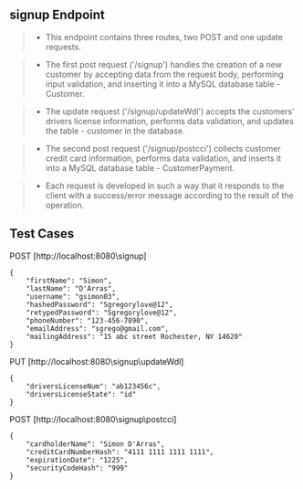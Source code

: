 ## signup Endpoint

> - This endpoint contains three routes, two POST and one update requests.

> - The first post request ('/signup') handles the creation of a new customer by accepting data from the request body, performing input validation, and inserting it into a MySQL database table - Customer.

> - The update request ('/signup/updateWdl') accepts the customers' drivers license information, performs data validation, and updates the table - customer in the database.

> - The second post request ('/signup/postcci') collects customer credit card information, performs data validation, and inserts it into a MySQL database table - CustomerPayment.

> - Each request is developed in such a way that it responds to the client with a success/error message according to the result of the operation.

## Test Cases

POST [http://localhost:8080\signup]

    {
        "firstName": "Simon",
        "lastName": "D'Arras",
        "username": "gsimon03",
        "hashedPassword": "Sgregorylove@12",
        "retypedPassword": "Sgregorylove@12",
        "phoneNumber": "123-456-7890",
        "emailAddress": "sgrego@gmail.com",
        "mailingAddress": "15 abc street Rochester, NY 14620"
    }

PUT [http://localhost:8080\signup\updateWdl]

    {
        "driversLicenseNum": "ab123456c",
        "driversLicenseState": "id"
    }

POST [http://localhost:8080\signup\postcci]

    {
        "cardholderName": "Simon D'Arras",
        "creditCardNumberHash": "4111 1111 1111 1111",
        "expirationDate": "1225",
        "securityCodeHash": "999"
    }
